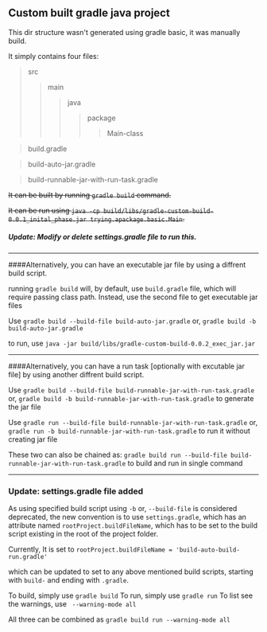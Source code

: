 ## Custom built gradle java project

This dir structure wasn't generated using gradle basic, it was manually build.

It simply contains four files:

> src
>> main
>>> java
>>>> package
>>>>> Main-class

> build.gradle 

> build-auto-jar.gradle 

> build-runnable-jar-with-run-task.gradle 

~~It can be built by running ```gradle build``` command.~~

~~It can be run using ```java -cp build/libs/gradle-custom-build-0.0.1_inital_phase.jar trying.apackage.basic.Main```.~~

##### Update: Modify or delete settings.gradle file to run this.

----

####Alternatively, you can have an executable jar file by using a diffrent build script.

running ```gradle build``` will, by default, use ```build.gradle``` file, which will require passing class path.
Instead, use the second file to get executable jar files

Use 
```gradle build --build-file build-auto-jar.gradle```
or,
```gradle build -b build-auto-jar.gradle```


to run, use
```java -jar build/libs/gradle-custom-build-0.0.2_exec_jar.jar```

----

####Alternatively, you can have a run task [optionally with excutable jar file] by using another diffrent build script.

Use
```gradle build --build-file build-runnable-jar-with-run-task.gradle```
or,
```gradle build -b build-runnable-jar-with-run-task.gradle```
to generate the jar file

Use 
```gradle run --build-file build-runnable-jar-with-run-task.gradle```
or,
```gradle run -b build-runnable-jar-with-run-task.gradle```
to run it without creating jar file

These two can also be chained as:
```gradle build run --build-file build-runnable-jar-with-run-task.gradle```
to build and run in single command

----

### Update: settings.gradle file added
As using specified build script using ```-b``` or, ```--build-file``` is considered deprecated, the new convention is to use ```settings.gradle```, which has an attribute named ```rootProject.buildFileName```, which has to be set to the build script existing in the root of the project folder.

Currently, It is set to
```rootProject.buildFileName = 'build-auto-build-run.gradle'```

which can be updated to set to any above mentioned build scripts, starting with ```build-``` and ending with ```.gradle```.

To build, simply use ```gradle build```
To run, simply use ```gradle run```
To list see the warnings, use ``` --warning-mode all```

All three can be combined as ```gradle build run --warning-mode all```